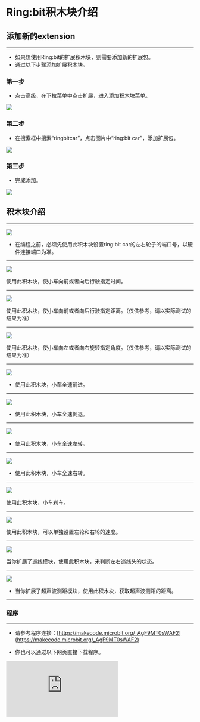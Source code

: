 ﻿---
sidebar_position: 6
sidebar_label: Ring:bit积木块介绍
---

# Ring:bit积木块介绍

## 添加新的extension ##
---
- 如果想使用Ring:bit的扩展积木块，则需要添加新的扩展包。
- 通过以下步骤添加扩展积木块。

### 第一步 ###

- 点击高级，在下拉菜单中点击扩展，进入添加积木块菜单。

![](https://wiki-media-ef.oss-cn-hongkong.aliyuncs.com/docs/microbit/microbit-smart-car/microbit-ringbit-car-v2/images/Ringbit-extension-01.png)

### 第二步 ###

- 在搜索框中搜索“ringbitcar”，点击图片中“ring:bit car”，添加扩展包。

![](https://wiki-media-ef.oss-cn-hongkong.aliyuncs.com/docs/microbit/microbit-smart-car/microbit-ringbit-car-v2/images/Ringbit-extension-02.png)

### 第三步 ###

- 完成添加。

![](https://wiki-media-ef.oss-cn-hongkong.aliyuncs.com/docs/microbit/microbit-smart-car/microbit-ringbit-car-v2/images/Ringbit-extension-03.png)


## 积木块介绍 ##
---

![](https://wiki-media-ef.oss-cn-hongkong.aliyuncs.com/docs/microbit/microbit-smart-car/microbit-ringbit-car-v2/images/Ringbit-extension-04.png)

- 在编程之前，必须先使用此积木块设置ring:bit car的左右轮子的端口号，以硬件连接端口为准。

---
![](https://wiki-media-ef.oss-cn-hongkong.aliyuncs.com/docs/microbit/microbit-smart-car/microbit-ringbit-car-v2/images/Ringbit-extension-05.png)

使用此积木块，使小车向前或者向后行驶指定时间。

---
![](https://wiki-media-ef.oss-cn-hongkong.aliyuncs.com/docs/microbit/microbit-smart-car/microbit-ringbit-car-v2/images/Ringbit-extension-06.png)

使用此积木块，使小车向前或者向后行驶指定距离。（仅供参考，请以实际测试的结果为准）

---
![](https://wiki-media-ef.oss-cn-hongkong.aliyuncs.com/docs/microbit/microbit-smart-car/microbit-ringbit-car-v2/images/Ringbit-extension-07.png)

使用此积木块，使小车向左或者向右旋转指定角度。（仅供参考，请以实际测试的结果为准）

---
![](https://wiki-media-ef.oss-cn-hongkong.aliyuncs.com/docs/microbit/microbit-smart-car/microbit-ringbit-car-v2/images/Ringbit-extension-08.png)

- 使用此积木块，小车全速前进。

---
![](https://wiki-media-ef.oss-cn-hongkong.aliyuncs.com/docs/microbit/microbit-smart-car/microbit-ringbit-car-v2/images/Ringbit-extension-09.png)

- 使用此积木块，小车全速倒退。

---
![](https://wiki-media-ef.oss-cn-hongkong.aliyuncs.com/docs/microbit/microbit-smart-car/microbit-ringbit-car-v2/images/Ringbit-extension-10.png)

- 使用此积木块，小车全速左转。

---
![](https://wiki-media-ef.oss-cn-hongkong.aliyuncs.com/docs/microbit/microbit-smart-car/microbit-ringbit-car-v2/images/Ringbit-extension-11.png)

- 使用此积木块，小车全速右转。

---
![](https://wiki-media-ef.oss-cn-hongkong.aliyuncs.com/docs/microbit/microbit-smart-car/microbit-ringbit-car-v2/images/Ringbit-extension-12.png)

使用此积木块，小车刹车。

---
![](https://wiki-media-ef.oss-cn-hongkong.aliyuncs.com/docs/microbit/microbit-smart-car/microbit-ringbit-car-v2/images/Ringbit-extension-13.png)

使用此积木块，可以单独设置左轮和右轮的速度。

---
![](https://wiki-media-ef.oss-cn-hongkong.aliyuncs.com/docs/microbit/microbit-smart-car/microbit-ringbit-car-v2/images/Ringbit-extension-14.png)

当你扩展了巡线模块，使用此积木块，来判断左右巡线头的状态。

---
![](https://wiki-media-ef.oss-cn-hongkong.aliyuncs.com/docs/microbit/microbit-smart-car/microbit-ringbit-car-v2/images/Ringbit-extension-15.png)

- 当你扩展了超声波测距模块，使用此积木块，获取超声波测距的距离。


---

### 程序
---
- 请参考程序连接：[https://makecode.microbit.org/_AgF9MT0sWAF2](https://makecode.microbit.org/_AgF9MT0sWAF2)

- 你也可以通过以下网页直接下载程序。

<div
    style={{
        position: 'relative',
        paddingBottom: '60%',
        overflow: 'hidden',
    }}
>
    <iframe
        src="https://makecode.microbit.org/_AgF9MT0sWAF2"
        frameborder="0"
        sandbox="allow-popups allow-forms allow-scripts allow-same-origin"
        style={{
            position: 'absolute',
            width: '100%',
            height: '100%',
        }}
    />
</div>

## 常见问题
---

## 相关阅读
---

